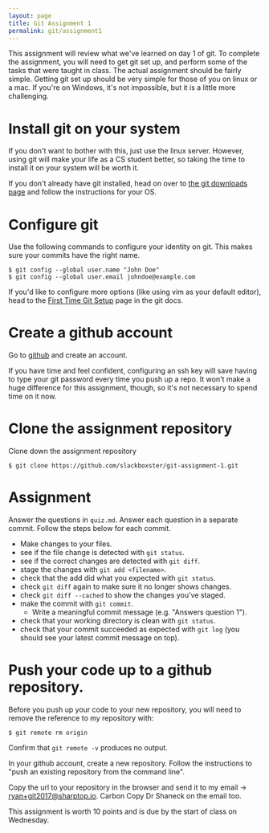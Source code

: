 ```yaml
---
layout: page
title: Git Assignment 1
permalink: git/assignment1
---
```


This assignment will review what we've learned on day 1 of git. To complete the assignment, you will need to get git set up, and perform some of the tasks that were taught in class. The actual assignment should be fairly simple. Getting git set up should be very simple for those of you on linux or a mac. If you're on Windows, it's not impossible, but it is a little more challenging.

# Install git on your system
If you don't want to bother with this, just use the linux server. However, using git will make your life as a CS student better, so taking the time to install it on your system will be worth it.

If you don't already have git installed, head on over to [the git downloads page](https://git-scm.com/downloads) and follow the instructions for your OS.

# Configure git
Use the following commands to configure your identity on git. This makes sure your commits have the right name. 

    $ git config --global user.name "John Doe"
    $ git config --global user.email johndoe@example.com

If you'd like to configure more options (like using vim as your default editor), head to the [First Time Git Setup](https://git-scm.com/book/en/v2/Getting-Started-First-Time-Git-Setup) page in the git docs.

# Create a github account
Go to [github](https://github.com/) and create an account. 

If you have time and feel confident, configuring an ssh key will save having to type your git password every time you push up a repo. It won't make a huge difference for this assignment, though, so it's not necessary to spend time on it now.

# Clone the assignment repository
Clone down the assignment repository

    $ git clone https://github.com/slackboxster/git-assignment-1.git

# Assignment
Answer the questions in `quiz.md`. Answer each question in a separate commit. Follow the steps below for each commit.

* Make changes to your files.
* see if the file change is detected with `git status`.
* see if the correct changes are detected with `git diff`.
* stage the changes with `git add <filename>`.
* check that the add did what you expected with `git status`.
* check `git diff` again to make sure it no longer shows changes.
* check `git diff --cached` to show the changes you've staged.
* make the commit with `git commit`.
    * Write a meaningful commit message (e.g. "Answers question 1").
* check that your working directory is clean with `git status`.
* check that your commit succeeded as expected with `git log` (you should see your latest commit message on top).

# Push your code up to a github repository.
Before you push up your code to your new repository, you will need to remove the reference to my repository with:

    $ git remote rm origin

Confirm that `git remote -v` produces no output.

In your github account, create a new repository. Follow the instructions to "push an existing repository from the command line".

Copy the url to your repository in the browser and send it to my email -> ryan+git2017@sharptop.io. Carbon Copy Dr Shaneck on the email too.

This assignment is worth 10 points and is due by the start of class on Wednesday.
